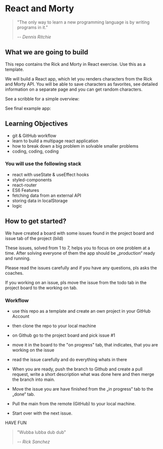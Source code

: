 # React and Morty

> "The only way to learn a new programming language is by writing programs in it."
>
> -- <cite>Dennis Ritchie</cite>

## What we are going to build

This repo contains the Rick and Morty in React exercise. Use this as a template.

We will build a React app, which let you renders characters from the Rick and Morty API. You will be able to save characters as favorites, see detailed information on a separate page and you can get random characters.

See a scribble for a simple overview:

See final example app:

## Learning Objectives

- git & GitHub workflow
- learn to build a multipage react application
- how to break down a big problem in solvable smaller problems
- coding, coding, coding

### You will use the following stack

- react with useState & useEffect hooks
- styled-components
- react-router
- ES6 Features
- fetching data from an external API
- storing data in localStorage
- logic

## How to get started?

We have created a board with some issues found in the project board and issue tab of the project
(bild)

These issues, solved from 1 to 7, helps you to focus on one problem at a time.
After solving everyone of them the app should be „production“ ready and running.

Please read the issues carefully and if you have any questions, pls asks the coaches.

If you working on an issue, pls move the issue from the todo tab in the project board to the working on tab.

### Workflow

- use this repo as a template and create an own project in your GitHub Account

- then clone the repo to your local machine

- on Github go to the project board and pick issue #1

- move it in the board to the "on progress" tab, that indicates, that you are working on the issue

- read the issue carefully and do everything whats in there

- When you are ready, push the branch to Github and create a pull request, write a short description what was done here and then merge the branch into main.

- Move the issue you are have finished from the „in progress“ tab to the „done“ tab.

- Pull the main from the remote (GitHub) to your local machine.

- Start over with the next issue.

HAVE FUN

> "Wubba lubba dub dub"
>
> -- <cite>Rick Sanchez</cite>
